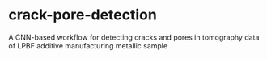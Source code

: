 # crack-pore-detection
A CNN-based workflow for detecting cracks and pores in tomography data of LPBF additive manufacturing metallic sample
